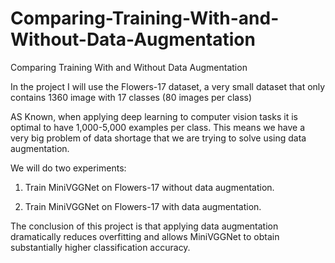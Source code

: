 # Comparing-Training-With-and-Without-Data-Augmentation
Comparing Training With and Without Data Augmentation

In the project I will use the Flowers-17 dataset, a very small dataset that only contains 1360 image with 17 classes (80 images per class)

AS Known, when applying deep learning to computer vision tasks it is optimal to have 1,000-5,000 examples per class. This means we have a very big problem of data shortage that we are trying to solve using data augmentation.

We will do two experiments:

1. Train MiniVGGNet on Flowers-17 without data augmentation.

2. Train MiniVGGNet on Flowers-17 with data augmentation.

The conclusion of this project is that applying data augmentation dramatically reduces overfitting and allows MiniVGGNet to obtain substantially higher classification accuracy.
